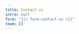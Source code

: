 ```yaml
---
title: Contact us
intro: null
form: "{{< form-contact-us >}}"
team: []
---
```


<!-- <form name="contact" data-netlify="true" netlify>
  <p>
    <label>Your Name: <input type="text" name="name" /></label>
  </p>
  <p>
    <label>Your Email: <input type="email" name="email" /></label>
  </p>
  <p>
    <label>Message: <textarea name="message"></textarea></label>
  </p>
  <p>
    <button type="submit">Send</button>
  </p>
</form> -->

